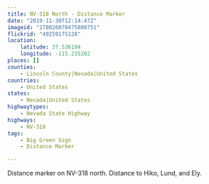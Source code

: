 ```yaml
---
title: NV-318 North - Distance Marker
date: "2019-11-30T12:14:47Z"
imageid: "278026070475800751"
flickrid: "49259175128"
location:
    latitude: 37.536194
    longitude: -115.235282
places: []
counties:
    - Lincoln County|Nevada|United States
countries:
    - United States
states:
    - Nevada|United States
highwaytypes:
    - Nevada State Highway
highways:
    - NV-318
tags:
    - Big Green Sign
    - Distance Marker

---
```

Distance marker on NV-318 north.  Distance to Hiko, Lund, and Ely.
